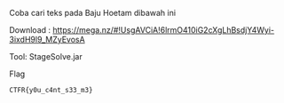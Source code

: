 Coba cari teks pada Baju Hoetam dibawah ini

Download : https://mega.nz/#!UsgAVCiA!6lrmO410iG2cXgLhBsdjY4Wyi-3ixdH9l9_MZyEvosA

Tool:
StageSolve.jar

Flag
```
CTFR{y0u_c4nt_s33_m3}
```